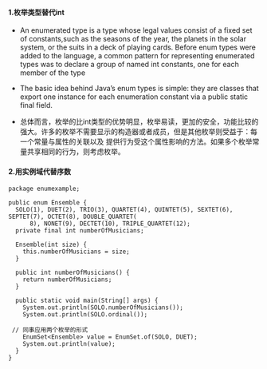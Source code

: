 #### 1.枚举类型替代int

* An enumerated type is a type whose legal values consist of a fixed set of constants,such as the seasons of the year, the planets in the solar system, or the suits in a deck of playing cards. Before enum types were added to the language, a common pattern for representing enumerated types was to declare a group of named
int constants, one for each member of the type

* The basic idea behind Java’s enum types is simple: they are classes that export one instance for each enumeration constant via a public static final field.

* 总体而言，枚举的比int类型的优势明显，枚举易读，更加的安全，功能比较的强大。许多的枚举不需要显示的构造器或者成员，但是其他枚举则受益于：每一个常量与属性的关联以及 提供行为受这个属性影响的方法。如果多个枚举常量共享相同的行为，则考虑枚举。

#### 2.用实例域代替序数

~~~~~~~~~~~~~~~~~~~~~~~~~~~~~~~~~~~~~~~~~~~~~~~~~~~~~~~~~~~~~~~~~~~~~~~~~~
package enumexample;

public enum Ensemble {
  SOLO(1), DUET(2), TRIO(3), QUARTET(4), QUINTET(5), SEXTET(6), SEPTET(7), OCTET(8), DOUBLE_QUARTET(
      8), NONET(9), DECTET(10), TRIPLE_QUARTET(12);
  private final int numberOfMusicians;

  Ensemble(int size) {
    this.numberOfMusicians = size;
  }

  public int numberOfMusicians() {
    return numberOfMusicians;
  }

  public static void main(String[] args) {
    System.out.println(SOLO.numberOfMusicians());
    System.out.println(SOLO.ordinal());

 // 同事应用两个枚举的形式
    EnumSet<Ensemble> value = EnumSet.of(SOLO, DUET);
    System.out.println(value);
  }
}
~~~~~~~~~~~~~~~~~~~~~~~~~~~~~~~~~~~~~~~~~~~~~~~~~~~~~~~~~~~~~~~~~~~~~~~~~~~~~~~~~~~~
